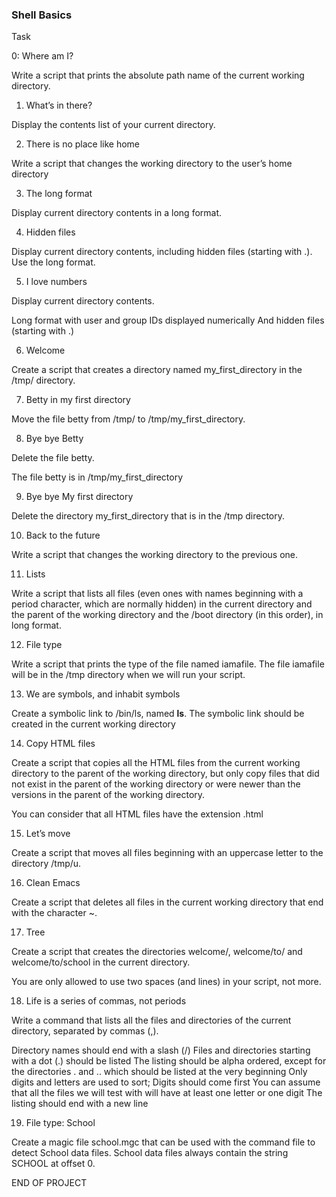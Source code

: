 ### **Shell Basics**
Task 

0: Where am I?

Write a script that prints the absolute path name of the current working directory.

1. What’s in there?

Display the contents list of your current directory.

2. There is no place like home

Write a script that changes the working directory to the user’s home directory

3. The long format

Display current directory contents in a long format.

4. Hidden files

Display current directory contents, including hidden files (starting with .). Use the long format.

5. I love numbers

Display current directory contents.

Long format with user and group IDs displayed numerically
And hidden files (starting with .)

6. Welcome

Create a script that creates a directory named my_first_directory in the /tmp/ directory.

7. Betty in my first directory

Move the file betty from /tmp/ to /tmp/my_first_directory.

8. Bye bye Betty

Delete the file betty.

The file betty is in /tmp/my_first_directory

9. Bye bye My first directory

Delete the directory my_first_directory that is in the /tmp directory.

10. Back to the future

Write a script that changes the working directory to the previous one.

11. Lists

Write a script that lists all files (even ones with names beginning with a period character, which are normally hidden) in the current directory and the parent of the working directory and the /boot directory (in this order), in long format.

12. File type

Write a script that prints the type of the file named iamafile. The file iamafile will be in the /tmp directory when we will run your script.

13. We are symbols, and inhabit symbols

Create a symbolic link to /bin/ls, named __ls__. The symbolic link should be created in the current working directory

14. Copy HTML files

Create a script that copies all the HTML files from the current working directory to the parent of the working directory, but only copy files that did not exist in the parent of the working directory or were newer than the versions in the parent of the working directory.

You can consider that all HTML files have the extension .html

15. Let’s move

Create a script that moves all files beginning with an uppercase letter to the directory /tmp/u.

16. Clean Emacs

Create a script that deletes all files in the current working directory that end with the character ~.

17. Tree

Create a script that creates the directories welcome/, welcome/to/ and welcome/to/school in the current directory.

You are only allowed to use two spaces (and lines) in your script, not more.

18. Life is a series of commas, not periods

Write a command that lists all the files and directories of the current directory, separated by commas (,).

Directory names should end with a slash (/)
Files and directories starting with a dot (.) should be listed
The listing should be alpha ordered, except for the directories . and .. which should be listed at the very beginning
Only digits and letters are used to sort; Digits should come first
You can assume that all the files we will test with will have at least one letter or one digit
The listing should end with a new line

19. File type: School

Create a magic file school.mgc that can be used with the command file to detect School data files. School data files always contain the string SCHOOL at offset 0.

END OF PROJECT
